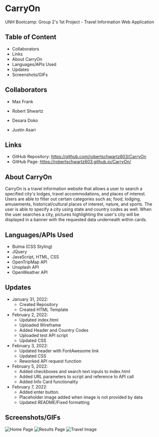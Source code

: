 # CarryOn
UNH Bootcamp: Group 2's 1st Project - Travel Information Web Application

## Table of Content
- Collaborators
- Links
- About CarryOn
- Languages/APIs Used
- Updates
- Screenshots/GIFs

## Collaborators
- Max Frank

- Robert Shwartz

- Desara Doko

- Justin Asari

## Links
- GitHub Repository: https://github.com/robertschwartz603/CarryOn
- GitHub Page: https://robertschwartz603.github.io/CarryOn/

## About CarryOn
CarryOn is a travel information website that allows a user to search a specified city's lodges, travel accommodations, and places of interest. Users are able to filter out certain categories such as; food, lodging, amusements, historical/cultural places of interest, nature, and sports. The user is able to specify a city using state and country codes as well. When the user searches a city, pictures highlighting the user's city will be displayed in a banner with the requested data underneath within cards. 

## Languages/APIs Used
- Bulma (CSS Styling)
- JQuery
- JavaScript, HTML, CSS
- OpenTripMap API
- Unsplash API
- OpenWeather API

## Updates
- January 31, 2022:
    - Created Repository
    - Created HTML Template
- February 2, 2022:
    - Updated index.html
    - Uploaded Wireframe
    - Added Header and Country Codes
    - Uploaded test API script
    - Updated CSS
- February 3, 2022:
    - Updated header with FontAwesome link
    - Updated CSS
    - Reworked API request function
- February 5, 2022:
    - Added checkboxes and search text inputs to index.html
    - Added URL parameters to script and reference to API call
    - Added Info Card functionality
- February 7, 2022:
    - Added enter button.
    - Placeholder image added when image is not provided by data
    - Updated README/Fixed formatting

## Screenshots/GIFs

![Home Page](https://github.com/robertschwartz603/CarryOn/blob/main/assets/dev-docs/home-page.PNG)
![Results Page](https://github.com/robertschwartz603/CarryOn/blob/main/assets/dev-docs/results-page.PNG)
![Travel Image](https://github.com/robertschwartz603/CarryOn/blob/main/assets/dev-docs/placeholder.jpg)